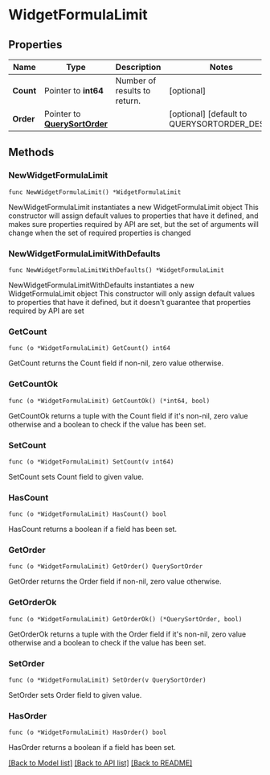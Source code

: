 # WidgetFormulaLimit

## Properties

Name | Type | Description | Notes
---- | ---- | ----------- | ------
**Count** | Pointer to **int64** | Number of results to return. | [optional] 
**Order** | Pointer to [**QuerySortOrder**](QuerySortOrder.md) |  | [optional] [default to QUERYSORTORDER_DESC]

## Methods

### NewWidgetFormulaLimit

`func NewWidgetFormulaLimit() *WidgetFormulaLimit`

NewWidgetFormulaLimit instantiates a new WidgetFormulaLimit object
This constructor will assign default values to properties that have it defined,
and makes sure properties required by API are set, but the set of arguments
will change when the set of required properties is changed

### NewWidgetFormulaLimitWithDefaults

`func NewWidgetFormulaLimitWithDefaults() *WidgetFormulaLimit`

NewWidgetFormulaLimitWithDefaults instantiates a new WidgetFormulaLimit object
This constructor will only assign default values to properties that have it defined,
but it doesn't guarantee that properties required by API are set

### GetCount

`func (o *WidgetFormulaLimit) GetCount() int64`

GetCount returns the Count field if non-nil, zero value otherwise.

### GetCountOk

`func (o *WidgetFormulaLimit) GetCountOk() (*int64, bool)`

GetCountOk returns a tuple with the Count field if it's non-nil, zero value otherwise
and a boolean to check if the value has been set.

### SetCount

`func (o *WidgetFormulaLimit) SetCount(v int64)`

SetCount sets Count field to given value.

### HasCount

`func (o *WidgetFormulaLimit) HasCount() bool`

HasCount returns a boolean if a field has been set.

### GetOrder

`func (o *WidgetFormulaLimit) GetOrder() QuerySortOrder`

GetOrder returns the Order field if non-nil, zero value otherwise.

### GetOrderOk

`func (o *WidgetFormulaLimit) GetOrderOk() (*QuerySortOrder, bool)`

GetOrderOk returns a tuple with the Order field if it's non-nil, zero value otherwise
and a boolean to check if the value has been set.

### SetOrder

`func (o *WidgetFormulaLimit) SetOrder(v QuerySortOrder)`

SetOrder sets Order field to given value.

### HasOrder

`func (o *WidgetFormulaLimit) HasOrder() bool`

HasOrder returns a boolean if a field has been set.


[[Back to Model list]](../README.md#documentation-for-models) [[Back to API list]](../README.md#documentation-for-api-endpoints) [[Back to README]](../README.md)


